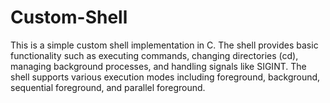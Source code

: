 # Custom-Shell
This is a simple custom shell implementation in C. The shell provides basic functionality such as executing commands, changing directories (cd), managing background processes, and handling signals like SIGINT. The shell supports various execution modes including foreground, background, sequential foreground, and parallel foreground.
